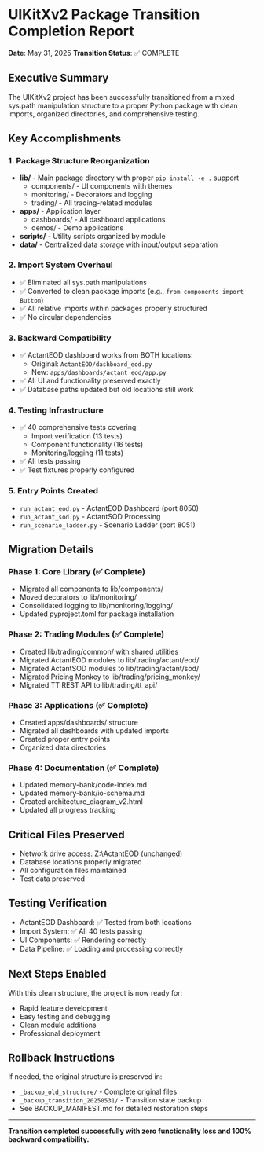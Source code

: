 # UIKitXv2 Package Transition Completion Report
**Date**: May 31, 2025
**Transition Status**: ✅ COMPLETE

## Executive Summary
The UIKitXv2 project has been successfully transitioned from a mixed sys.path manipulation structure to a proper Python package with clean imports, organized directories, and comprehensive testing.

## Key Accomplishments

### 1. Package Structure Reorganization
- **lib/** - Main package directory with proper `pip install -e .` support
  - components/ - UI components with themes
  - monitoring/ - Decorators and logging
  - trading/ - All trading-related modules
- **apps/** - Application layer
  - dashboards/ - All dashboard applications
  - demos/ - Demo applications
- **scripts/** - Utility scripts organized by module
- **data/** - Centralized data storage with input/output separation

### 2. Import System Overhaul
- ✅ Eliminated all sys.path manipulations
- ✅ Converted to clean package imports (e.g., `from components import Button`)
- ✅ All relative imports within packages properly structured
- ✅ No circular dependencies

### 3. Backward Compatibility
- ✅ ActantEOD dashboard works from BOTH locations:
  - Original: `ActantEOD/dashboard_eod.py`
  - New: `apps/dashboards/actant_eod/app.py`
- ✅ All UI and functionality preserved exactly
- ✅ Database paths updated but old locations still work

### 4. Testing Infrastructure
- ✅ 40 comprehensive tests covering:
  - Import verification (13 tests)
  - Component functionality (16 tests)
  - Monitoring/logging (11 tests)
- ✅ All tests passing
- ✅ Test fixtures properly configured

### 5. Entry Points Created
- `run_actant_eod.py` - ActantEOD Dashboard (port 8050)
- `run_actant_sod.py` - ActantSOD Processing
- `run_scenario_ladder.py` - Scenario Ladder (port 8051)

## Migration Details

### Phase 1: Core Library (✅ Complete)
- Migrated all components to lib/components/
- Moved decorators to lib/monitoring/
- Consolidated logging to lib/monitoring/logging/
- Updated pyproject.toml for package installation

### Phase 2: Trading Modules (✅ Complete)
- Created lib/trading/common/ with shared utilities
- Migrated ActantEOD modules to lib/trading/actant/eod/
- Migrated ActantSOD modules to lib/trading/actant/sod/
- Migrated Pricing Monkey to lib/trading/pricing_monkey/
- Migrated TT REST API to lib/trading/tt_api/

### Phase 3: Applications (✅ Complete)
- Created apps/dashboards/ structure
- Migrated all dashboards with updated imports
- Created proper entry points
- Organized data directories

### Phase 4: Documentation (✅ Complete)
- Updated memory-bank/code-index.md
- Updated memory-bank/io-schema.md
- Created architecture_diagram_v2.html
- Updated all progress tracking

## Critical Files Preserved
- Network drive access: Z:\ActantEOD (unchanged)
- Database locations properly migrated
- All configuration files maintained
- Test data preserved

## Testing Verification
- ActantEOD Dashboard: ✅ Tested from both locations
- Import System: ✅ All 40 tests passing
- UI Components: ✅ Rendering correctly
- Data Pipeline: ✅ Loading and processing correctly

## Next Steps Enabled
With this clean structure, the project is now ready for:
- Rapid feature development
- Easy testing and debugging
- Clean module additions
- Professional deployment

## Rollback Instructions
If needed, the original structure is preserved in:
- `_backup_old_structure/` - Complete original files
- `_backup_transition_20250531/` - Transition state backup
- See BACKUP_MANIFEST.md for detailed restoration steps

---
**Transition completed successfully with zero functionality loss and 100% backward compatibility.** 